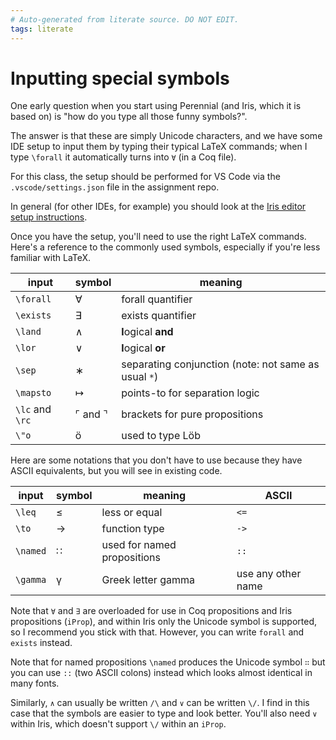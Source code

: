 ```yaml
---
# Auto-generated from literate source. DO NOT EDIT.
tags: literate
---
```


# Inputting special symbols

One early question when you start using Perennial (and Iris, which it is based on) is "how do you type all those funny symbols?".

The answer is that these are simply Unicode characters, and we have some IDE setup to input them by typing their typical LaTeX commands; when I type `\forall` it automatically turns into `∀` (in a Coq file).

For this class, the setup should be performed for VS Code via the `.vscode/settings.json` file in the assignment repo.

In general (for other IDEs, for example) you should look at the [Iris editor setup instructions](https://gitlab.mpi-sws.org/iris/iris/-/blob/master/docs/editor.md?ref_type=heads).

Once you have the setup, you'll need to use the right LaTeX commands. Here's a reference to the commonly used symbols, especially if you're less familiar with LaTeX.

| input | symbol | meaning |
| --- | --- | --- |
| `\forall` | ∀ | forall quantifier |
| `\exists` | ∃ | exists quantifier |
| `\land` | ∧ | **l**ogical **and** |
| `\lor` | ∨ | **l**ogical **or** |
| `\sep` | ∗ | separating conjunction (note: not same as usual `*`) |
| `\mapsto` | ↦ | points-to for separation logic |
| `\lc` and `\rc` | ⌜ and ⌝ | brackets for pure propositions |
| `\"o` | ö | used to type Löb |

Here are some notations that you don't have to use because they have ASCII equivalents, but you will see in existing code.

| input    | symbol | meaning                     | ASCII              |
| -------- | ------ | --------------------------- | ------------------ |
| `\leq`   | ≤      | less or equal               | `<=`               |
| `\to`    | →      | function type               | `->`               |
| `\named` | ∷      | used for named propositions | `::`               |
| `\gamma` | γ      | Greek letter gamma          | use any other name |

Note that `∀` and `∃` are overloaded for use in Coq propositions and Iris propositions (`iProp`), and within Iris only the Unicode symbol is supported, so I recommend you stick with that. However, you can write `forall` and `exists` instead.

Note that for named propositions `\named` produces the Unicode symbol `∷` but you can use `::` (two ASCII colons) instead which looks almost identical in many fonts.

Similarly, `∧` can usually be written `/\` and `∨` can be written `\/`. I find in this case that the symbols are easier to type and look better. You'll also need `∨` within Iris, which doesn't support `\/` within an `iProp`.
